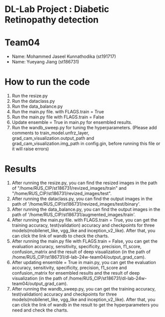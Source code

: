 # DL-Lab Project : Diabetic Retinopathy detection

# Team04
- Name: Mohammed Jaseel Kunnathodika (st191717)
- Name: Yueyang Jiang (st186731)

# How to run the code
1. Run the resize.py 
2. Run the dataclass.py
3. Run the data_balance.py
4. Run the main.py file. with FLAGS.train = True
5. Run the main.py file with FLAGS.train = False
6. Update ensemble = True in main.py  for ensembled results.
7. Run the wandb_sweep.py for tuning the hyperparameters. (Please add comments to train_model.unfrz_layer, grad_cam_visualization.output_path and grad_cam_visualization.img_path in config.gin, before running this file or it will raise errors)


# Results
1. After running the resize.py, you can find the resized images in the path of "/home/RUS_CIP/st186731/revized_images/train" and "/home/RUS_CIP/st186731/revized_images/test".
2. After running the dataclass.py, you can find the output images in the path of '/home/RUS_CIP/st186731/revized_images/test/binary'.
3. After running the data_balance.py, you can find the output images in the path of '/home/RUS_CIP/st186731/augmented_images/train'.
4. After running the main.py file. with FLAGS.train = True, you can get the training accuracy, test(validation) accuracy and checkpoints for three models(mobilenet_like, vgg_like and inception_v2_like). After that, you can click the link of wandb to check the charts.
5. After running the main.py file with FLAGS.train = False, you can get the evaluation accuracy, sensitivity, specificity, precision, f1_score, confusion_matrix and the result of deep visualization (in the path of /home/RUS_CIP/st186731/dl-lab-24w-team04/output_grad_cam).
6. After updating ensemble = True in main.py, you can get the evaluation accuracy, sensitivity, specificity, precision, f1_score and confusion_matrix for ensembled results and the result of deep visualization  (in the path of /home/RUS_CIP/st186731/dl-lab-24w-team04/output_grad_cam).
7. After running the wandb_sweep.py, you can get the training accuracy, test(validation) accuracy and checkpoints for three models(mobilenet_like, vgg_like and inception_v2_like). After that, you can click the link of wandb in the result to get the hyperparameters you need and check the charts. 


